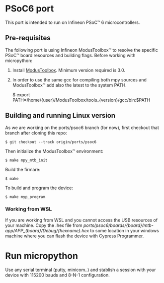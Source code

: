 # PSoC6 port

This port is intended to run on Infineon PSoC™ 6 microcontrollers.

## Pre-requisites
 
The following port is using Infineon ModusToolbox™ to resolve the specific PSoC™ board resources and building flags. Before working with micropython:

1. Install [ModusToolbox](https://www.infineon.com/cms/en/design-support/tools/sdk/modustoolbox-software/). Minimum version required is 3.0.

2. In order to use the same gcc for compiling both mpy sources and ModusToolbox™ add also the latest to the system PATH.

    $ export PATH=/home/{user}/ModusToolbox/tools_{version}/gcc/bin:$PATH

## Building and running Linux version

As we are working on the ports/psoc6 branch (for now), first checkout that branch after cloning this repo:

    $ git checkout --track origin/ports/psoc6

Then initialize the ModusToolbox™ environment: 

    $ make mpy_mtb_init

Build the firmare:

    $ make

To build and program the device:

    $ make myp_program

### Working from WSL

If you are working from WSL and you cannot access the USB resources of your machine. Copy the .hex file from *ports/psoc6/boards/{board}/mtb-app/APP_{board}/Debug/{hexname}.hex* to some location in your windows machine where you can flash the device with Cypress Programmer. 

# Run micropython

Use any serial terminal (putty, minicom..) and stablish a session with your device with 115200 bauds and 8-N-1 configuration. 
